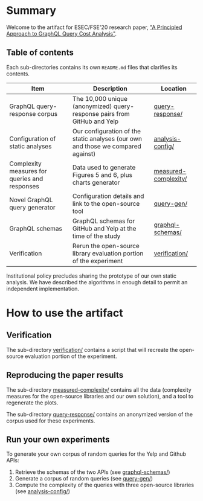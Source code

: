 # Summary

Welcome to the artifact for ESEC/FSE'20 research paper, ["A Principled Approach to GraphQL Query Cost Analysis"](https://github.com/Alan-Cha/fse20/blob/master/submissions/functional/FSE-24/graphql-paper.pdf).

## Table of contents

Each sub-directories contains its own `README.md` files that clarifies its contents.

| Item                                          | Description                                                                                                                             | Location                                     |
| --------------------------------------------- | --------------------------------------------------------------------------------------------------------------------------------------- | -------------------------------------------- |
| GraphQL query-response corpus                 | The 10,000 unique (anonymized) query-response pairs from GitHub and Yelp | [query-response/](query-response/)           |
| Configuration of static analyses              | Our configuration of the static analyses (our own and those we compared against)                                                        | [analysis-config/](analysis-config/)         |
| Complexity measures for queries and responses | Data used to generate Figures 5 and 6, plus charts generator                                                                            | [measured-complexity/](measured-complexity/) |
| Novel GraphQL query generator                 | Configuration details and link to the open-source tool                                                                                  | [query-gen/](query-gen/)                     |
| GraphQL schemas                               | GraphQL schemas for GitHub and Yelp at the time of the study                                                                            | [graphql-schemas/](graphql-schemas/)         |
| Verification                                  | Rerun the open-source library evaluation portion of the experiment                                                                      | [verification/](verification/)               |

Institutional policy precludes sharing the prototype of our own static analysis.
We have described the algorithms in enough detail to permit an independent implementation.

# How to use the artifact

## Verification

The sub-directory [verification/](verification/) contains a script that will recreate the open-source evaluation portion of the experiment.

## Reproducing the paper results

The sub-directory [measured-complexity/](measured-complexity/) contains all the data (complexity measures for the open-source libraries and our own solution), and a tool to regenerate the plots.

The sub-directory [query-response/](query-response/) contains an anonymized version of the corpus used for these experiments.

## Run your own experiments

To generate your own corpus of random queries for the Yelp and Github APIs:

1. Retrieve the schemas of the two APIs (see [graphql-schemas/](graphql-schemas/))
2. Generate a corpus of random queries (see [query-gen/](query-gen/))
3. Compute the complexity of the queries with three open-source libraries (see [analysis-config/](analysis-config/))
